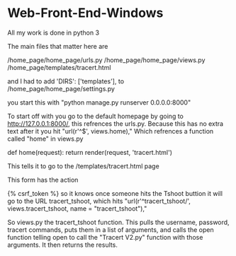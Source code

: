 # Web-Front-End-Windows
All my work is done in python 3

The main files that matter here are 

/home_page/home_page/urls.py
/home_page/home_page/views.py
/home_page/templates/tracert.html

and I had to add 
'DIRS': ['templates'], 
to /home_page/home_page/settings.py

you start this with "python manage.py runserver 0.0.0.0:8000"

To start off with you go to the default homepage by going to http://127.0.0.1:8000/, this refrences the urls.py.  Because this has no extra text after it you hit "url(r'^$', views.home)," Which refrences a function called "home" in views.py

def home(request):
	return render(request, 'tracert.html')
  
This tells it to go to the /templates/tracert.html page

This form has the action <form action = "{%url 'tracert_tshoot' %}" method = 'post'> {% csrf_token %} so it knows once someone hits the Tshoot buttion it will go to the URL tracert_tshoot, which hits "url(r'^tracert_tshoot/', views.tracert_tshoot, name = "tracert_tshoot"),"

So views.py the tracert_tshoot function.  This pulls the username, password, tracert commands, puts them in a list of arguments, and calls the open function telling open to call the "Tracert V2.py" function with those arguments.  It then returns the results.
